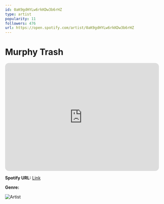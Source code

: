 ```yaml
---
id: 0aK9gdHYLw6rkKDw3b6rHZ
type: artist
popularity: 11
followers: 476
url: https://open.spotify.com/artist/0aK9gdHYLw6rkKDw3b6rHZ
---
```

# Murphy Trash

<iframe style="border-radius:12px" src="https://open.spotify.com/embed/artist/0aK9gdHYLw6rkKDw3b6rHZ" width="100%" height="352" frameBorder="0" allowfullscreen="" allow="autoplay; clipboard-write; encrypted-media; fullscreen; picture-in-picture" loading="lazy"></iframe>

**Spotify URL:** [Link](https://open.spotify.com/artist/0aK9gdHYLw6rkKDw3b6rHZ)

**Genre:** 

![Artist](https://i.scdn.co/image/ab6761610000e5eb5cc82b64e5bd9c73613df32f)
